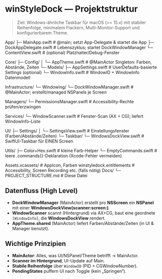 # winStyleDock — Projektstruktur

> Ziel: Windows-ähnliche Taskbar für macOS (>= 15.x) mit stabiler Reihenfolge,
> minimalem Flackern, Multi-Monitor-Support und konfigurierbarem Theme.

App/
├─ MainApp.swift # @main; setzt App-Delegate & startet die App
├─ DockAppDelegate.swift # Lebenszyklus; startet DockWindowManager
└─ ContentView.swift # (optional) Platzhalter/Debug-Fenster

Core/
├─ Config/
│ └─ AppTheme.swift # @MainActor Singleton: Farben, Abstände, Zeiten
└─ Models/
├─ AppSettings.swift # UserDefaults-basierte Settings (optional)
└─ WindowInfo.swift # WindowID + WindowInfo Datenmodell

Infrastructure/
└─ Windowing/
└─ DockWindowManager.swift # @MainActor; erstellt/managed NSPanels je Screen

Managers/
└─ PermissionsManager.swift # Accessibility-Rechte prüfen/erzwingen

Services/
└─ WindowScanner.swift # Fenster-Scan (AX + CG); liefert WindowInfo-Liste

UI/
├─ Settings/
│ └─ SettingsView.swift # Einstellungsfenster (Farben/Abstände/Zeiten)
└─ Taskbar/
└─ WindowsDockView.swift # SwiftUI-Taskbar für EINEN Screen

Utils/
├─ Color+Hex.swift # kleine Farb-Helper
└─ EmptyCommands.swift # leere .commands{}-Deklaration (Xcode-Fehler vermeiden)

Assets.xcassets/ # AppIcon, Farben
winstyledock.entitlements # Accessibility, Screen Recording etc. (falls nötig)
Docs/
└─ PROJECT_STRUCTURE.md # Diese Datei

## Datenfluss (High Level)

- **DockWindowManager** (MainActor) erstellt pro **NSScreen** ein **NSPanel** mit einer **WindowsDockView(scanner:screen:)**.
- **WindowScanner** scannt (Hintergrund) via AX+CG, baut eine geordnete `[WindowInfo]`, die **WindowsDockView** rendert.
- **AppTheme.shared** (MainActor) liefert Farben/Abstände/Zeiten (in UI & Manager benutzt).

## Wichtige Prinzipien

- **MainActor**: Alles, was UI/NSPanel/Theme betrifft → MainActor.
- **Scanner im Hintergrund**, UI-Update auf Main.
- **Stabile Reihenfolge** über `WindowID` (PID + CGWindowNumber).
- **PendingStates** puffern UI nach Toggle (kein „Springen“).
